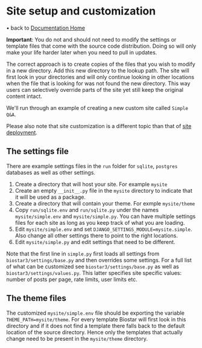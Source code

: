 # Site setup and customization

&bull; back to [Documentation Home](index.md)

**Important**: You do not and should not need to modify the settings or template files
that come with the source code distribution. Doing so will only make your life
harder later when you need to pull in updates.

The correct approach is to create copies of the files that you wish to modify in a new directory.
Add this new directory to the lookup path.
The site will first look in your directories and will only continue looking in other locations
when the file that is looking for was not found the new directory. This way users can selectively
override parts of the site yet still keep the original content intact.

We'll run through an example of creating a new custom site called ``Simple Q&A``.

Please also note that site customization is a different topic than that of [site deployment](deploy.md).

## The settings file

There are example settings files in the ``run`` folder for ``sqlite``, ``postgres`` databases as well
as other settings.

1. Create a directory that will host your site. For example ``mysite``
1. Create an empty ``__init__.py`` file in the ``mysite`` directory to indicate that it will be used as a package.
1. Create a directory that will contain your theme. For exmple ``mysite/theme``
1. Copy ``run/sqlite.env`` and ``run/sqlite.py`` under the names ``mysite/simple.env`` and ``mysite/simple.py``. You can have
   multiple settings files for each site as long as you keep track of what you are loading.
1. Edit ``mysite/simple.env`` and set ``DJANGO_SETTINGS_MODULE=mysite.simple``. Also change all other settings there to point to the right locations.
1. Edit ``mysite/simple.py`` and edit settings that need to be different.

Note that the first line in ``simple.py`` first loads all settings from ``biostar3/settings/base.py`` and
then overrides some settings. For a full list of what can be customized see ``biostar3/settings/base.py``
as well as ``biostar3/settings/values.py``. This latter specifies site specific values: number of posts per page,
rate limits, user limits etc.

## The theme files

The customized ``mysite/simple.env`` file should be exporting the variable ``THEME_PATH=mysite/theme``.
For every template Biostar will first look in this directory and if it does not find a template
there falls back to the default location of the source directory. Hence only the templates
that actually change need to be present in the ``mysite/theme`` directory.

